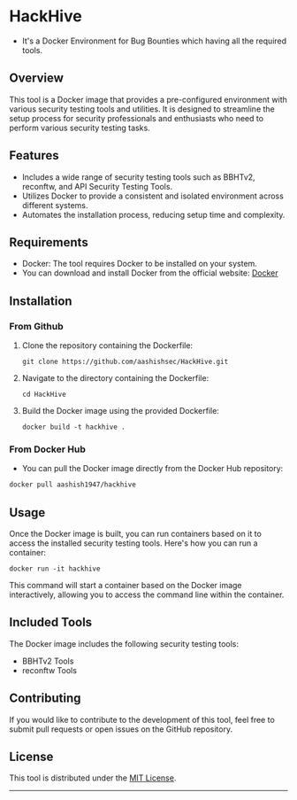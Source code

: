 # HackHive

- It's a Docker Environment for Bug Bounties which having all the required tools.

## Overview

This tool is a Docker image that provides a pre-configured environment with various security testing tools and utilities. It is designed to streamline the setup process for security professionals and enthusiasts who need to perform various security testing tasks.

## Features

- Includes a wide range of security testing tools such as BBHTv2, reconftw, and API Security Testing Tools.
- Utilizes Docker to provide a consistent and isolated environment across different systems.
- Automates the installation process, reducing setup time and complexity.

## Requirements

- Docker: The tool requires Docker to be installed on your system.
- You can download and install Docker from the official website: [Docker](https://www.docker.com/)

## Installation

### From Github

1. Clone the repository containing the Dockerfile:
   ```
   git clone https://github.com/aashishsec/HackHive.git
   ```

2. Navigate to the directory containing the Dockerfile:
   ```
   cd HackHive
   ```

3. Build the Docker image using the provided Dockerfile:
   ```
   docker build -t hackhive .
   ```

### From Docker Hub

- You can pull the Docker image directly from the Docker Hub repository:

```sh
docker pull aashish1947/hackhive
```

## Usage

Once the Docker image is built, you can run containers based on it to access the installed security testing tools. Here's how you can run a container:

```
docker run -it hackhive
```

This command will start a container based on the Docker image interactively, allowing you to access the command line within the container.

## Included Tools

The Docker image includes the following security testing tools:

- BBHTv2 Tools
- reconftw Tools

## Contributing

If you would like to contribute to the development of this tool, feel free to submit pull requests or open issues on the GitHub repository.

## License

This tool is distributed under the [MIT License](LICENSE).

---

